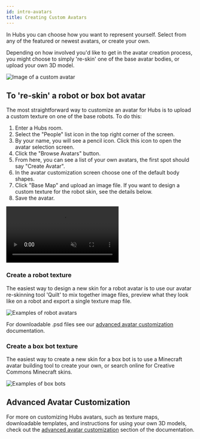 ```yaml
---
id: intro-avatars
title: Creating Custom Avatars
---
```


In Hubs you can choose how you want to represent yourself. Select from any of the featured or newest avatars, or create your own. 

<!-- Get started quickly using one of these web based tools: [Quick Customized Avatars](https://hubs.mozilla.com/labs/quick-customized-avatars-in-hubs/). -->

Depending on how involved you'd like to get in the avatar creation process, you might choose to simply 're-skin' one of the base avatar bodies, or upload your own 3D model.

![Image of a custom avatar](img/intro-avatars-image-min.jpeg)

## To 're-skin' a robot or box bot avatar

The most straightforward way to customize an avatar for Hubs is to upload a custom texture on one of the base robots. To do this:

  1. Enter a Hubs room.
  2. Select the "People" list icon in the top right corner of the screen.
  3. By your name, you will see a pencil icon. Click this icon to open the avatar selection screen.
  4. Click the "Browse Avatars" button.
  5. From here, you can see a list of your own avatars, the first spot should say "Create Avatar".
  6. In the avatar customization screen choose one of the default body shapes.
  7. Click "Base Map" and upload an image file. If you want to design a custom texture for the robot skin, see the details below.
  8. Save the avatar.

<video autoplay loop muted controls >
  <source src="img/hubs-reskin-avatar.mp4" type="video/mp4">
  <img src="img/intro-custom-avatar.jpeg" alt="Screenshot of avatar customization screen">
  Your browser does not support HTML5 video.
</video>

### Create a robot texture

The easiest way to design a new skin for a robot avatar is to use our avatar re-skinning tool 'Quilt' to mix together image files, preview  what they look like on a robot and export a single texture map file. 
<!-- Try it yourself at [tryquilt.io](http://tryquilt.io/).  -->

![Examples of robot avatars](img/intro-hubs-tryquilt.jpeg)

For downloadable .psd files see our [advanced avatar customization](creators-advanced-avatar-customization.html) documentation.

### Create a box bot texture

The easiest way to create a new skin for a box bot is to use a Minecraft avatar building tool to create your own, or search online for Creative Commons Minecraft skins.

![Examples of box bots](img/box-bot-examples.jpeg)

## Advanced Avatar Customization

For more on customizing Hubs avatars, such as texture maps, downloadable templates, and instructions for using your own 3D models, check out the [advanced avatar customization](creators-advanced-avatar-customization.html) section of the documentation.
